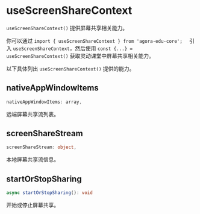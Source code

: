 # useScreenShareContext

`useScreenShareContext()` 提供屏幕共享相关能力。

你可以通过 `import { useScreenShareContext } from 'agora-edu-core';  ` 引入 `useScreenShareContext`，然后使用 `const {...} = useScreenShareContext()` 获取灵动课堂中屏幕共享相关能力。

以下具体列出 `useScreenShareContext()` 提供的能力。

## nativeAppWindowItems

```typescript
nativeAppWindowItems: array,
```

远端屏幕共享流列表。

## screenShareStream

```typescript
screenShareStream: object,
```

本地屏幕共享流信息。

## startOrStopSharing

```typescript
async startOrStopSharing(): void
```

开始或停止屏幕共享。
